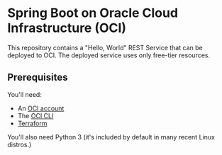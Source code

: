 # Spring Boot on Oracle Cloud Infrastructure (OCI)
This repository contains a "Hello, World" REST Service that can be deployed to OCI. The deployed service uses only free-tier resources.

## Prerequisites
You'll need:
 * An [OCI account](https://www.oracle.com/cloud/free/)
 * The [OCI CLI](https://docs.oracle.com/en-us/iaas/Content/API/SDKDocs/cliinstall.htm)
 * [Terraform](https://www.terraform.io/downloads.htm)
 
 You'll also need Python 3 (it's included by default in many recent Linux distros.)
 
